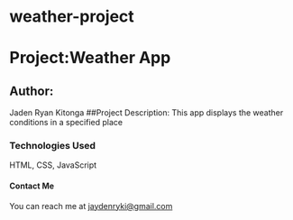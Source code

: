 # weather-project
# Project:Weather App
## Author:
Jaden Ryan Kitonga
##Project Description:
This app displays the weather conditions in a specified place
### Technologies Used
HTML, CSS, JavaScript
#### Contact Me
You can reach me at jaydenryki@gmail.com
